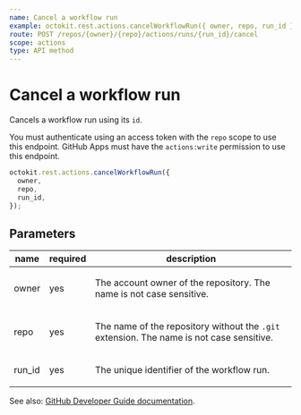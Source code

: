 ```yaml
---
name: Cancel a workflow run
example: octokit.rest.actions.cancelWorkflowRun({ owner, repo, run_id })
route: POST /repos/{owner}/{repo}/actions/runs/{run_id}/cancel
scope: actions
type: API method
---
```


# Cancel a workflow run

Cancels a workflow run using its `id`.

You must authenticate using an access token with the `repo` scope to use this endpoint.
GitHub Apps must have the `actions:write` permission to use this endpoint.

```js
octokit.rest.actions.cancelWorkflowRun({
  owner,
  repo,
  run_id,
});
```

## Parameters

<table>
  <thead>
    <tr>
      <th>name</th>
      <th>required</th>
      <th>description</th>
    </tr>
  </thead>
  <tbody>
    <tr><td>owner</td><td>yes</td><td>

The account owner of the repository. The name is not case sensitive.

</td></tr>
<tr><td>repo</td><td>yes</td><td>

The name of the repository without the `.git` extension. The name is not case sensitive.

</td></tr>
<tr><td>run_id</td><td>yes</td><td>

The unique identifier of the workflow run.

</td></tr>
  </tbody>
</table>

See also: [GitHub Developer Guide documentation](https://docs.github.com/rest/actions/workflow-runs#cancel-a-workflow-run).
